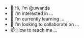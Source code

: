 - 👋 Hi, I’m @uwanda
- 👀 I’m interested in ...
- 🌱 I’m currently learning ...
- 💞️ I’m looking to collaborate on ...
- 📫 How to reach me ...

<!---
uwanda/uwanda is a ✨ special ✨ repository because its `README.md` (this file) appears on your GitHub profile.
You can click the Preview link to take a look at your changes.
--->
